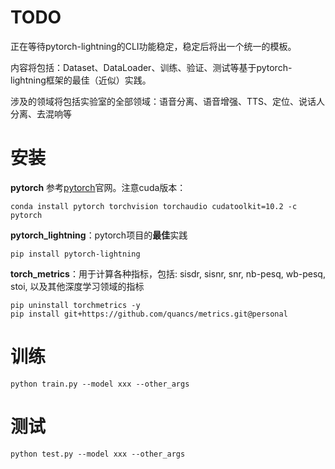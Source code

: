 # TODO
正在等待pytorch-lightning的CLI功能稳定，稳定后将出一个统一的模板。

内容将包括：Dataset、DataLoader、训练、验证、测试等基于pytorch-lightning框架的最佳（近似）实践。

涉及的领域将包括实验室的全部领域：语音分离、语音增强、TTS、定位、说话人分离、去混响等

# 安装

**pytorch** 参考[pytorch](https://pytorch.org/get-started/locally/)官网。注意cuda版本：

```
conda install pytorch torchvision torchaudio cudatoolkit=10.2 -c pytorch
```

**pytorch_lightning**：pytorch项目的**最佳**实践
```
pip install pytorch-lightning
```

**torch_metrics**：用于计算各种指标，包括: sisdr, sisnr, snr, nb-pesq, wb-pesq, stoi, 以及其他深度学习领域的指标
```
pip uninstall torchmetrics -y
pip install git+https://github.com/quancs/metrics.git@personal
```

# 训练
```
python train.py --model xxx --other_args
```

# 测试
```
python test.py --model xxx --other_args
```
